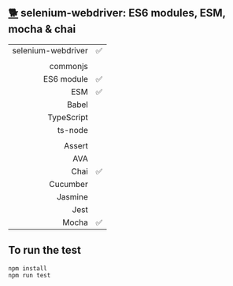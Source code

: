 ## [:dog2:](https://github.com/xgirma/e2e_test_recipes/tree/master/configuration/selenium-webdriver) selenium-webdriver: ES6 modules, ESM, mocha & chai

|   |  |
|---:|:---|
| selenium-webdriver | :white_check_mark: |
|   |   |
| commonjs  | |
| ES6 module  | :white_check_mark:  |
| ESM  | :white_check_mark:  |
| Babel  |  |
| TypeScript  |  |
| ts-node  |  |
|   |   |
| Assert  |   |
| AVA  |  |
| Chai  | :white_check_mark:  |
| Cucumber  |   |
| Jasmine  |  | 
| Jest  | | 
| Mocha  | :white_check_mark:  |

## To run the test

    npm install
    npm run test

